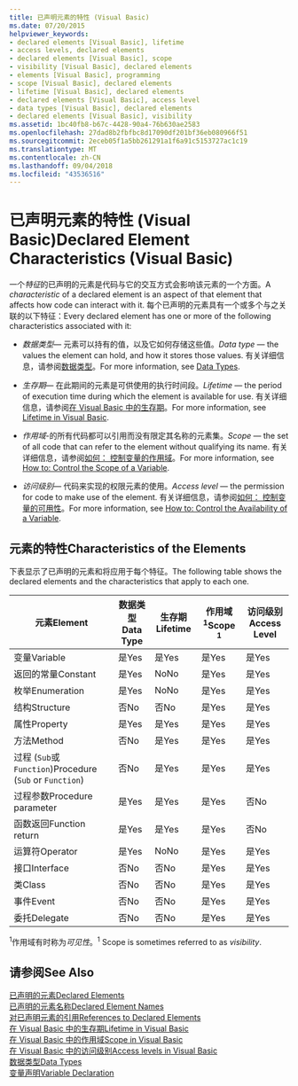 ```yaml
---
title: 已声明元素的特性 (Visual Basic)
ms.date: 07/20/2015
helpviewer_keywords:
- declared elements [Visual Basic], lifetime
- access levels, declared elements
- declared elements [Visual Basic], scope
- visibility [Visual Basic], declared elements
- elements [Visual Basic], programming
- scope [Visual Basic], declared elements
- lifetime [Visual Basic], declared elements
- declared elements [Visual Basic], access level
- data types [Visual Basic], declared elements
- declared elements [Visual Basic], visibility
ms.assetid: 1bc40fb8-b67c-4428-90a4-76b630ae2583
ms.openlocfilehash: 27dad8b2fbfbc8d17090df201bf36eb080966f51
ms.sourcegitcommit: 2eceb05f1a5bb261291a1f6a91c5153727ac1c19
ms.translationtype: MT
ms.contentlocale: zh-CN
ms.lasthandoff: 09/04/2018
ms.locfileid: "43536516"
---
```

# <a name="declared-element-characteristics-visual-basic"></a><span data-ttu-id="54cca-102">已声明元素的特性 (Visual Basic)</span><span class="sxs-lookup"><span data-stu-id="54cca-102">Declared Element Characteristics (Visual Basic)</span></span>
<span data-ttu-id="54cca-103">一个*特征*的已声明的元素是代码与它的交互方式会影响该元素的一个方面。</span><span class="sxs-lookup"><span data-stu-id="54cca-103">A *characteristic* of a declared element is an aspect of that element that affects how code can interact with it.</span></span> <span data-ttu-id="54cca-104">每个已声明的元素具有一个或多个与之关联的以下特征：</span><span class="sxs-lookup"><span data-stu-id="54cca-104">Every declared element has one or more of the following characteristics associated with it:</span></span>  
  
-   <span data-ttu-id="54cca-105">*数据类型*— 元素可以持有的值，以及它如何存储这些值。</span><span class="sxs-lookup"><span data-stu-id="54cca-105">*Data type* — the values the element can hold, and how it stores those values.</span></span> <span data-ttu-id="54cca-106">有关详细信息，请参阅[数据类型](../../../../visual-basic/language-reference/data-types/index.md)。</span><span class="sxs-lookup"><span data-stu-id="54cca-106">For more information, see [Data Types](../../../../visual-basic/language-reference/data-types/index.md).</span></span>  
  
-   <span data-ttu-id="54cca-107">*生存期*— 在此期间的元素是可供使用的执行时间段。</span><span class="sxs-lookup"><span data-stu-id="54cca-107">*Lifetime* — the period of execution time during which the element is available for use.</span></span> <span data-ttu-id="54cca-108">有关详细信息，请参阅[在 Visual Basic 中的生存期](../../../../visual-basic/programming-guide/language-features/declared-elements/lifetime.md)。</span><span class="sxs-lookup"><span data-stu-id="54cca-108">For more information, see [Lifetime in Visual Basic](../../../../visual-basic/programming-guide/language-features/declared-elements/lifetime.md).</span></span>  
  
-   <span data-ttu-id="54cca-109">*作用域*-的所有代码都可以引用而没有限定其名称的元素集。</span><span class="sxs-lookup"><span data-stu-id="54cca-109">*Scope* — the set of all code that can refer to the element without qualifying its name.</span></span> <span data-ttu-id="54cca-110">有关详细信息，请参阅[如何： 控制变量的作用域](../../../../visual-basic/programming-guide/language-features/declared-elements/how-to-control-the-scope-of-a-variable.md)。</span><span class="sxs-lookup"><span data-stu-id="54cca-110">For more information, see [How to: Control the Scope of a Variable](../../../../visual-basic/programming-guide/language-features/declared-elements/how-to-control-the-scope-of-a-variable.md).</span></span>  
  
-   <span data-ttu-id="54cca-111">*访问级别*— 代码来实现的权限元素的使用。</span><span class="sxs-lookup"><span data-stu-id="54cca-111">*Access level* — the permission for code to make use of the element.</span></span> <span data-ttu-id="54cca-112">有关详细信息，请参阅[如何： 控制变量的可用性](../../../../visual-basic/programming-guide/language-features/declared-elements/how-to-control-the-availability-of-a-variable.md)。</span><span class="sxs-lookup"><span data-stu-id="54cca-112">For more information, see [How to: Control the Availability of a Variable](../../../../visual-basic/programming-guide/language-features/declared-elements/how-to-control-the-availability-of-a-variable.md).</span></span>  
  
## <a name="characteristics-of-the-elements"></a><span data-ttu-id="54cca-113">元素的特性</span><span class="sxs-lookup"><span data-stu-id="54cca-113">Characteristics of the Elements</span></span>  
 <span data-ttu-id="54cca-114">下表显示了已声明的元素和将应用于每个特征。</span><span class="sxs-lookup"><span data-stu-id="54cca-114">The following table shows the declared elements and the characteristics that apply to each one.</span></span>  
  
|<span data-ttu-id="54cca-115">元素</span><span class="sxs-lookup"><span data-stu-id="54cca-115">Element</span></span>|<span data-ttu-id="54cca-116">数据类型</span><span class="sxs-lookup"><span data-stu-id="54cca-116">Data Type</span></span>|<span data-ttu-id="54cca-117">生存期</span><span class="sxs-lookup"><span data-stu-id="54cca-117">Lifetime</span></span>|<span data-ttu-id="54cca-118">作用域<sup>1</sup></span><span class="sxs-lookup"><span data-stu-id="54cca-118">Scope <sup>1</sup></span></span>|<span data-ttu-id="54cca-119">访问级别</span><span class="sxs-lookup"><span data-stu-id="54cca-119">Access Level</span></span>|  
|-------------|---------------|--------------|------------------------|------------------|  
|<span data-ttu-id="54cca-120">变量</span><span class="sxs-lookup"><span data-stu-id="54cca-120">Variable</span></span>|<span data-ttu-id="54cca-121">是</span><span class="sxs-lookup"><span data-stu-id="54cca-121">Yes</span></span>|<span data-ttu-id="54cca-122">是</span><span class="sxs-lookup"><span data-stu-id="54cca-122">Yes</span></span>|<span data-ttu-id="54cca-123">是</span><span class="sxs-lookup"><span data-stu-id="54cca-123">Yes</span></span>|<span data-ttu-id="54cca-124">是</span><span class="sxs-lookup"><span data-stu-id="54cca-124">Yes</span></span>|  
|<span data-ttu-id="54cca-125">返回的常量</span><span class="sxs-lookup"><span data-stu-id="54cca-125">Constant</span></span>|<span data-ttu-id="54cca-126">是</span><span class="sxs-lookup"><span data-stu-id="54cca-126">Yes</span></span>|<span data-ttu-id="54cca-127">No</span><span class="sxs-lookup"><span data-stu-id="54cca-127">No</span></span>|<span data-ttu-id="54cca-128">是</span><span class="sxs-lookup"><span data-stu-id="54cca-128">Yes</span></span>|<span data-ttu-id="54cca-129">是</span><span class="sxs-lookup"><span data-stu-id="54cca-129">Yes</span></span>|  
|<span data-ttu-id="54cca-130">枚举</span><span class="sxs-lookup"><span data-stu-id="54cca-130">Enumeration</span></span>|<span data-ttu-id="54cca-131">是</span><span class="sxs-lookup"><span data-stu-id="54cca-131">Yes</span></span>|<span data-ttu-id="54cca-132">No</span><span class="sxs-lookup"><span data-stu-id="54cca-132">No</span></span>|<span data-ttu-id="54cca-133">是</span><span class="sxs-lookup"><span data-stu-id="54cca-133">Yes</span></span>|<span data-ttu-id="54cca-134">是</span><span class="sxs-lookup"><span data-stu-id="54cca-134">Yes</span></span>|  
|<span data-ttu-id="54cca-135">结构</span><span class="sxs-lookup"><span data-stu-id="54cca-135">Structure</span></span>|<span data-ttu-id="54cca-136">否</span><span class="sxs-lookup"><span data-stu-id="54cca-136">No</span></span>|<span data-ttu-id="54cca-137">否</span><span class="sxs-lookup"><span data-stu-id="54cca-137">No</span></span>|<span data-ttu-id="54cca-138">是</span><span class="sxs-lookup"><span data-stu-id="54cca-138">Yes</span></span>|<span data-ttu-id="54cca-139">是</span><span class="sxs-lookup"><span data-stu-id="54cca-139">Yes</span></span>|  
|<span data-ttu-id="54cca-140">属性</span><span class="sxs-lookup"><span data-stu-id="54cca-140">Property</span></span>|<span data-ttu-id="54cca-141">是</span><span class="sxs-lookup"><span data-stu-id="54cca-141">Yes</span></span>|<span data-ttu-id="54cca-142">是</span><span class="sxs-lookup"><span data-stu-id="54cca-142">Yes</span></span>|<span data-ttu-id="54cca-143">是</span><span class="sxs-lookup"><span data-stu-id="54cca-143">Yes</span></span>|<span data-ttu-id="54cca-144">是</span><span class="sxs-lookup"><span data-stu-id="54cca-144">Yes</span></span>|  
|<span data-ttu-id="54cca-145">方法</span><span class="sxs-lookup"><span data-stu-id="54cca-145">Method</span></span>|<span data-ttu-id="54cca-146">否</span><span class="sxs-lookup"><span data-stu-id="54cca-146">No</span></span>|<span data-ttu-id="54cca-147">是</span><span class="sxs-lookup"><span data-stu-id="54cca-147">Yes</span></span>|<span data-ttu-id="54cca-148">是</span><span class="sxs-lookup"><span data-stu-id="54cca-148">Yes</span></span>|<span data-ttu-id="54cca-149">是</span><span class="sxs-lookup"><span data-stu-id="54cca-149">Yes</span></span>|  
|<span data-ttu-id="54cca-150">过程 (`Sub`或`Function`)</span><span class="sxs-lookup"><span data-stu-id="54cca-150">Procedure (`Sub` or `Function`)</span></span>|<span data-ttu-id="54cca-151">否</span><span class="sxs-lookup"><span data-stu-id="54cca-151">No</span></span>|<span data-ttu-id="54cca-152">是</span><span class="sxs-lookup"><span data-stu-id="54cca-152">Yes</span></span>|<span data-ttu-id="54cca-153">是</span><span class="sxs-lookup"><span data-stu-id="54cca-153">Yes</span></span>|<span data-ttu-id="54cca-154">是</span><span class="sxs-lookup"><span data-stu-id="54cca-154">Yes</span></span>|  
|<span data-ttu-id="54cca-155">过程参数</span><span class="sxs-lookup"><span data-stu-id="54cca-155">Procedure parameter</span></span>|<span data-ttu-id="54cca-156">是</span><span class="sxs-lookup"><span data-stu-id="54cca-156">Yes</span></span>|<span data-ttu-id="54cca-157">是</span><span class="sxs-lookup"><span data-stu-id="54cca-157">Yes</span></span>|<span data-ttu-id="54cca-158">是</span><span class="sxs-lookup"><span data-stu-id="54cca-158">Yes</span></span>|<span data-ttu-id="54cca-159">否</span><span class="sxs-lookup"><span data-stu-id="54cca-159">No</span></span>|  
|<span data-ttu-id="54cca-160">函数返回</span><span class="sxs-lookup"><span data-stu-id="54cca-160">Function return</span></span>|<span data-ttu-id="54cca-161">是</span><span class="sxs-lookup"><span data-stu-id="54cca-161">Yes</span></span>|<span data-ttu-id="54cca-162">是</span><span class="sxs-lookup"><span data-stu-id="54cca-162">Yes</span></span>|<span data-ttu-id="54cca-163">是</span><span class="sxs-lookup"><span data-stu-id="54cca-163">Yes</span></span>|<span data-ttu-id="54cca-164">否</span><span class="sxs-lookup"><span data-stu-id="54cca-164">No</span></span>|  
|<span data-ttu-id="54cca-165">运算符</span><span class="sxs-lookup"><span data-stu-id="54cca-165">Operator</span></span>|<span data-ttu-id="54cca-166">是</span><span class="sxs-lookup"><span data-stu-id="54cca-166">Yes</span></span>|<span data-ttu-id="54cca-167">No</span><span class="sxs-lookup"><span data-stu-id="54cca-167">No</span></span>|<span data-ttu-id="54cca-168">是</span><span class="sxs-lookup"><span data-stu-id="54cca-168">Yes</span></span>|<span data-ttu-id="54cca-169">是</span><span class="sxs-lookup"><span data-stu-id="54cca-169">Yes</span></span>|  
|<span data-ttu-id="54cca-170">接口</span><span class="sxs-lookup"><span data-stu-id="54cca-170">Interface</span></span>|<span data-ttu-id="54cca-171">否</span><span class="sxs-lookup"><span data-stu-id="54cca-171">No</span></span>|<span data-ttu-id="54cca-172">否</span><span class="sxs-lookup"><span data-stu-id="54cca-172">No</span></span>|<span data-ttu-id="54cca-173">是</span><span class="sxs-lookup"><span data-stu-id="54cca-173">Yes</span></span>|<span data-ttu-id="54cca-174">是</span><span class="sxs-lookup"><span data-stu-id="54cca-174">Yes</span></span>|  
|<span data-ttu-id="54cca-175">类</span><span class="sxs-lookup"><span data-stu-id="54cca-175">Class</span></span>|<span data-ttu-id="54cca-176">否</span><span class="sxs-lookup"><span data-stu-id="54cca-176">No</span></span>|<span data-ttu-id="54cca-177">否</span><span class="sxs-lookup"><span data-stu-id="54cca-177">No</span></span>|<span data-ttu-id="54cca-178">是</span><span class="sxs-lookup"><span data-stu-id="54cca-178">Yes</span></span>|<span data-ttu-id="54cca-179">是</span><span class="sxs-lookup"><span data-stu-id="54cca-179">Yes</span></span>|  
|<span data-ttu-id="54cca-180">事件</span><span class="sxs-lookup"><span data-stu-id="54cca-180">Event</span></span>|<span data-ttu-id="54cca-181">否</span><span class="sxs-lookup"><span data-stu-id="54cca-181">No</span></span>|<span data-ttu-id="54cca-182">否</span><span class="sxs-lookup"><span data-stu-id="54cca-182">No</span></span>|<span data-ttu-id="54cca-183">是</span><span class="sxs-lookup"><span data-stu-id="54cca-183">Yes</span></span>|<span data-ttu-id="54cca-184">是</span><span class="sxs-lookup"><span data-stu-id="54cca-184">Yes</span></span>|  
|<span data-ttu-id="54cca-185">委托</span><span class="sxs-lookup"><span data-stu-id="54cca-185">Delegate</span></span>|<span data-ttu-id="54cca-186">否</span><span class="sxs-lookup"><span data-stu-id="54cca-186">No</span></span>|<span data-ttu-id="54cca-187">否</span><span class="sxs-lookup"><span data-stu-id="54cca-187">No</span></span>|<span data-ttu-id="54cca-188">是</span><span class="sxs-lookup"><span data-stu-id="54cca-188">Yes</span></span>|<span data-ttu-id="54cca-189">是</span><span class="sxs-lookup"><span data-stu-id="54cca-189">Yes</span></span>|  
  
 <span data-ttu-id="54cca-190"><sup>1</sup>作用域有时称为*可见性*。</span><span class="sxs-lookup"><span data-stu-id="54cca-190"><sup>1</sup> Scope is sometimes referred to as *visibility*.</span></span>  
  
## <a name="see-also"></a><span data-ttu-id="54cca-191">请参阅</span><span class="sxs-lookup"><span data-stu-id="54cca-191">See Also</span></span>  
 [<span data-ttu-id="54cca-192">已声明的元素</span><span class="sxs-lookup"><span data-stu-id="54cca-192">Declared Elements</span></span>](../../../../visual-basic/programming-guide/language-features/declared-elements/index.md)  
 [<span data-ttu-id="54cca-193">已声明的元素名称</span><span class="sxs-lookup"><span data-stu-id="54cca-193">Declared Element Names</span></span>](../../../../visual-basic/programming-guide/language-features/declared-elements/declared-element-names.md)  
 [<span data-ttu-id="54cca-194">对已声明元素的引用</span><span class="sxs-lookup"><span data-stu-id="54cca-194">References to Declared Elements</span></span>](../../../../visual-basic/programming-guide/language-features/declared-elements/references-to-declared-elements.md)  
 [<span data-ttu-id="54cca-195">在 Visual Basic 中的生存期</span><span class="sxs-lookup"><span data-stu-id="54cca-195">Lifetime in Visual Basic</span></span>](../../../../visual-basic/programming-guide/language-features/declared-elements/lifetime.md)  
 [<span data-ttu-id="54cca-196">在 Visual Basic 中的作用域</span><span class="sxs-lookup"><span data-stu-id="54cca-196">Scope in Visual Basic</span></span>](../../../../visual-basic/programming-guide/language-features/declared-elements/scope.md)  
 [<span data-ttu-id="54cca-197">在 Visual Basic 中的访问级别</span><span class="sxs-lookup"><span data-stu-id="54cca-197">Access levels in Visual Basic</span></span>](../../../../visual-basic/programming-guide/language-features/declared-elements/access-levels.md)  
 [<span data-ttu-id="54cca-198">数据类型</span><span class="sxs-lookup"><span data-stu-id="54cca-198">Data Types</span></span>](../../../../visual-basic/programming-guide/language-features/data-types/index.md)  
 [<span data-ttu-id="54cca-199">变量声明</span><span class="sxs-lookup"><span data-stu-id="54cca-199">Variable Declaration</span></span>](../../../../visual-basic/programming-guide/language-features/variables/variable-declaration.md)
